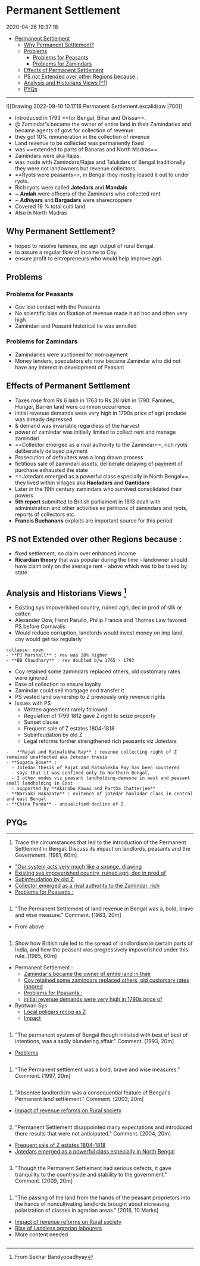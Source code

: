 # Permanent Settlement

2020-04-26 19:37:18

- [Permanent Settlement](#permanent-settlement)
  - [Why Permanent Settlement?](#why-permanent-settlement)
  - [Problems](#problems)
    - [Problems for Peasants](#problems-for-peasants)
    - [Problems for Zamindars](#problems-for-zamindars)
  - [Effects of Permanent Settlement](#effects-of-permanent-settlement)
  - [PS not Extended over other Regions because :](#ps-not-extended-over-other-regions-because-)
  - [Analysis and Historians Views \[^1\]](#analysis-and-historians-views-1)
  - [PYQs](#pyqs)

---

![[Drawing 2022-09-10 10.17.16 Permanent Settlement.excalidraw |700]]

- Introduced in 1793 ==for Bengal, Bihar and Orissa==.
- @ Zamindar's became the owner of entire land in their Zamindaries and became agents of govt for collection of revenue
- they got 10% remuneration in the collection of revenue
- Land revenue to be collected was permanently fixed
- was ==extended to parts of Banaras and North Madras==.
- Zamindars were aka Rajas.
- was made with Zamindars/Rajas and Talukdars of Bengal traditionally they were not landowners but revenue collectors.
- ==Ryots were peasants==, in Bengal they mostly leased it out to under ryots.
- Rich ryots were called **Jotedars** and **Mandals**
- ~ **Amlah** were officers of the Zamindars who collected rent
- ~ **Adhiyars** and **Bargadars** were sharecroppers
- Covered 19 % total culti land
- Also in North Madras

## Why Permanent Settlement?

- hoped to resolve famines, inc agri output of rural Bengal.
- to assure a regular flow of income to Coy.
- ensure profit to entrepreneurs who would help improve agri.

## Problems

### Problems for Peasants

- Gov lost contact with the Peasants
- No scientific bias on fixation of revenue made it ad hoc and often very high
- Zamindari and Peasant historical tie was annulled

### Problems for Zamindars

- Zamindaries were auctioned for non-payment
- Money lenders, speculators etc now became Zamindar who did not have any interest in development of Peasant

## Effects of Permanent Settlement

- Taxes rose from Rs 6 lakh in 1763 to Rs 28 lakh in 1790. Famines, Hunger, Barren land were common occurrence.
- initial revenue demands were very high in 1790s price of agri produce was already depressed
- & demand was invariable regardless of the harvest
- power of zamindar was initially limited to collect rent and manage zamindari
- ==Collector emerged as a rival authority to the Zamindar==, rich ryots deliberately delayed payment
- Prosecution of defaulters was a long drawn process
- fictitious sale of zamindari assets, deliberate delaying of payment of purchase exhausted the state
- ==Jotedars emerged as a powerful class especially in North Bengal==, they lived within villages aka **Haoladars** and **Gantidars**
- Later in the 19th century zamindars who survived consolidated their powers
- **5th report** submitted to British parliament in 1813 dealt with administration and other activities ex petitions of zamindars and ryots, reports of collectors etc.
- **Francis Buchanans** exploits are important source for this period

## PS not Extended over other Regions because :

- fixed settlement, no claim over enhanced income
- **Ricardian theory** that was popular during the time - landowner should have claim only on the average rent - above which was to be taxed by state

## Analysis and Historians Views [^1]

- Existing sys impoverished country, ruined agri, dec in prod of silk or cotton
- Alexander Dow, Henri Parullo, Philip Francis and Thomas Law favored PS before Cornwalis
- Would reduce corruption, landlords would invest money on imp land, coy would get tax regularly

```ad-Views
collapse: open
- **PJ Marshall** : rev was 20% higher
- **BB Chaudhary** : rev doubled b/w 1765 - 1793
```

- Coy retained some zamindars replaced others, old customary rates were ignored
- Ease of collection to ensure loyalty
- Zamindar could sell mortgage and transfer it
- PS vested land ownership to Z previously only revenue rights
- Issues with PS
	- Written agreement rarely followed
	- Regulation of 1799 1812 gave Z right to seize property
	- Sunset clause
	- Frequent sale of Z estates 1804-1818
	- Subinfeudation by old Z
	- Legal reforms further strengthened rich peasants viz Jotedars

```ad-Views
-   **Rajat and Ratnalekha Ray** : revenue collecting right of Z remained unaffected aka Jotedar thesis  
- **Sugata Bose** :
  - Jotedar thesis of Rajat and Ratnalekha Ray has been countered 
  - says that it was confined only to Northern Bengal, 
  - 2 other modes viz peasant landholding-demesne in west and peasant small landholding in East 
  - supported by **Akinobu Kawai and Partha Chatterjee**
- **Nariaki Nakazato** : exitence of jotedar haoladar class in central and east Bengal
- **China Panda** - unqualified decline of Z
```

## PYQs

---

1. Trace the circumstances that led to the introduction of the Permanent Settlement in Bengal. Discuss its impact on landlords, peasants and the Government. [1981, 60m]
- ["Our system acts very much like a sponge, drawing](onenote:[[Permanent]]%20Settlement&section-id={B2BF9E67-82ED-4920-AF38-1692A58DC034}&page-id={AAE2248F-01D8-460D-B666-E64673DAEC8F}&object-id={D43F2159-ECE2-41D4-8DCA-50271039869B}&10&base-path=https://d.docs.live.net/bbc8be5bd337910c/Documents/History%20Optional/Modern%20History/Part%20I/Economic%20Impact.one)
- [Existing sys impoverished country, ruined agri, dec in prod of](onenote:[[Permanent]]%20Settlement&section-id={B2BF9E67-82ED-4920-AF38-1692A58DC034}&page-id={AAE2248F-01D8-460D-B666-E64673DAEC8F}&object-id={DD37475E-1031-4EB7-B339-35883A9EF777}&B&base-path=https://d.docs.live.net/bbc8be5bd337910c/Documents/History%20Optional/Modern%20History/Part%20I/Economic%20Impact.one)
- [Subinfeudation by old Z](onenote:[[Permanent]]%20Settlement&section-id={B2BF9E67-82ED-4920-AF38-1692A58DC034}&page-id={AAE2248F-01D8-460D-B666-E64673DAEC8F}&object-id={DD37475E-1031-4EB7-B339-35883A9EF777}&40&base-path=https://d.docs.live.net/bbc8be5bd337910c/Documents/History%20Optional/Modern%20History/Part%20I/Economic%20Impact.one)
- [Collector emerged as a rival authority to the Zamindar, rich](onenote:[[Permanent]]%20Settlement&section-id={B2BF9E67-82ED-4920-AF38-1692A58DC034}&page-id={AAE2248F-01D8-460D-B666-E64673DAEC8F}&object-id={317A7006-159E-408F-AD26-FFB9FCB56BCC}&29&base-path=https://d.docs.live.net/bbc8be5bd337910c/Documents/History%20Optional/Modern%20History/Part%20I/Economic%20Impact.one)
- [Problems for Peasants :](onenote:[[Permanent]]%20Settlement&section-id={B2BF9E67-82ED-4920-AF38-1692A58DC034}&page-id={AAE2248F-01D8-460D-B666-E64673DAEC8F}&object-id={D43F2159-ECE2-41D4-8DCA-50271039869B}&27&base-path=https://d.docs.live.net/bbc8be5bd337910c/Documents/History%20Optional/Modern%20History/Part%20I/Economic%20Impact.one)

```ad-Answer

```

1. "The Permanent Settlement of land revenue in Bengal was a‚ bold, brave and wise measure." Comment. [1983, 20m]
- From above

```ad-Answer

```

1. Show how British rule led to the spread of landlordism in certain parts of India, and how the peasant was progressively impoverished under this rule. [1985, 60m]
- Permanent Settlement :
    - [Zamindar's became the owner of entire land in their](onenote:[[Permanent]]%20Settlement&section-id={B2BF9E67-82ED-4920-AF38-1692A58DC034}&page-id={AAE2248F-01D8-460D-B666-E64673DAEC8F}&object-id={D43F2159-ECE2-41D4-8DCA-50271039869B}&1B&base-path=https://d.docs.live.net/bbc8be5bd337910c/Documents/History%20Optional/Modern%20History/Part%20I/Economic%20Impact.one)
    - [Coy retained some zamindars replaced others, old customary rates ignored](onenote:[[Permanent]]%20Settlement&section-id={B2BF9E67-82ED-4920-AF38-1692A58DC034}&page-id={AAE2248F-01D8-460D-B666-E64673DAEC8F}&object-id={DD37475E-1031-4EB7-B339-35883A9EF777}&28&base-path=https://d.docs.live.net/bbc8be5bd337910c/Documents/History%20Optional/Modern%20History/Part%20I/Economic%20Impact.one)
    - [Problems for Peasants :](onenote:[[Permanent]]%20Settlement&section-id={B2BF9E67-82ED-4920-AF38-1692A58DC034}&page-id={AAE2248F-01D8-460D-B666-E64673DAEC8F}&object-id={D43F2159-ECE2-41D4-8DCA-50271039869B}&27&base-path=https://d.docs.live.net/bbc8be5bd337910c/Documents/History%20Optional/Modern%20History/Part%20I/Economic%20Impact.one)
    - [initial revenue demands were very high in 1790s price of](onenote:[[Permanent]]%20Settlement&section-id={B2BF9E67-82ED-4920-AF38-1692A58DC034}&page-id={AAE2248F-01D8-460D-B666-E64673DAEC8F}&object-id={317A7006-159E-408F-AD26-FFB9FCB56BCC}&21&base-path=https://d.docs.live.net/bbc8be5bd337910c/Documents/History%20Optional/Modern%20History/Part%20I/Economic%20Impact.one)
- Ryotwari Sys
    - [Local poligars recog as Z](onenote:[[Ryotwari]]%20Settlement&section-id={B2BF9E67-82ED-4920-AF38-1692A58DC034}&page-id={ABF07ED1-9C9B-4FD5-84A4-E34231F1102D}&object-id={6BDF00B1-0AFB-499E-81AD-89CC1E99E55D}&16&base-path=https://d.docs.live.net/bbc8be5bd337910c/Documents/History%20Optional/Modern%20History/Part%20I/Economic%20Impact.one)
    - [Impact](onenote:[[Ryotwari]]%20Settlement&section-id={B2BF9E67-82ED-4920-AF38-1692A58DC034}&page-id={ABF07ED1-9C9B-4FD5-84A4-E34231F1102D}&object-id={6BDF00B1-0AFB-499E-81AD-89CC1E99E55D}&58&base-path=https://d.docs.live.net/bbc8be5bd337910c/Documents/History%20Optional/Modern%20History/Part%20I/Economic%20Impact.one)

```ad-Answer

```

1. "The permanent system of Bengal though initiated with best of best of intentions, was a sadly blundering affair." Comment. [1993, 20m]
- [Problems](onenote:[[Permanent]]%20Settlement&section-id={B2BF9E67-82ED-4920-AF38-1692A58DC034}&page-id={AAE2248F-01D8-460D-B666-E64673DAEC8F}&object-id={317A7006-159E-408F-AD26-FFB9FCB56BCC}&1B&base-path=https://d.docs.live.net/bbc8be5bd337910c/Documents/History%20Optional/Modern%20History/Part%20I/Economic%20Impact.one)

```ad-Answer

```

1. "The Permanent settlement was a bold, brave and wise measures." Comment. [1997, 20m]

```ad-Answer

```

1. "Absentee landlordism was a consequential feature of Bengal's Permanent land settlement." Comment. [2003, 20m]
- [Impact of revenue reforms on Rural society](onenote:[[Impoverishment]]%20of%20Rural%20Society&section-id={B2BF9E67-82ED-4920-AF38-1692A58DC034}&page-id={B4EA83F5-CE2D-4E20-9730-9ACE0AD331CB}&object-id={36BA9B4F-7420-443D-80CC-FC799852511F}&C&base-path=https://d.docs.live.net/bbc8be5bd337910c/Documents/History%20Optional/Modern%20History/Part%20I/Economic%20Impact.one)

```ad-Answer

```

2. "Permanent Settlement disappointed many expectations and introduced there results that were not anticipated." Comment. [2004, 20m]
- [Frequent sale of Z estates 1804-1818](onenote:[[Permanent]]%20Settlement&section-id={B2BF9E67-82ED-4920-AF38-1692A58DC034}&page-id={AAE2248F-01D8-460D-B666-E64673DAEC8F}&object-id={DD37475E-1031-4EB7-B339-35883A9EF777}&3D&base-path=https://d.docs.live.net/bbc8be5bd337910c/Documents/History%20Optional/Modern%20History/Part%20I/Economic%20Impact.one)
- [Jotedars emerged as a powerful class especially in North Bengal](onenote:[[Permanent]]%20Settlement&section-id={B2BF9E67-82ED-4920-AF38-1692A58DC034}&page-id={AAE2248F-01D8-460D-B666-E64673DAEC8F}&object-id={317A7006-159E-408F-AD26-FFB9FCB56BCC}&2F&base-path=https://d.docs.live.net/bbc8be5bd337910c/Documents/History%20Optional/Modern%20History/Part%20I/Economic%20Impact.one)

```ad-Answer

```

3. "Though the Permanent Settlement had serious defects, it gave tranquility to the countryside and stability to the government." Comment. [2009, 20m]

```ad-Answer

```

1. "The passing of the land from the hands of the peasant proprietors into the hands of noncultivating landlords brought about increasing polarization of classes in agrarian areas." [2018, 10 Marks]
- [Impact of revenue reforms on Rural society](onenote:[[Impoverishment]]%20of%20Rural%20Society&section-id={B2BF9E67-82ED-4920-AF38-1692A58DC034}&page-id={B4EA83F5-CE2D-4E20-9730-9ACE0AD331CB}&object-id={36BA9B4F-7420-443D-80CC-FC799852511F}&C&base-path=https://d.docs.live.net/bbc8be5bd337910c/Documents/History%20Optional/Modern%20History/Part%20I/Economic%20Impact.one)
- [Rise of Landless agrarian labourers](onenote:[[Rise]]%20of%20Landless%20agrarian%20labourers&section-id={B2BF9E67-82ED-4920-AF38-1692A58DC034}&page-id={B03DE161-DC27-4118-83C1-1FA15DE45B82}&end&base-path=https://d.docs.live.net/bbc8be5bd337910c/Documents/History%20Optional/Modern%20History/Part%20I/Economic%20Impact.one)
- More content needed

```ad-Answer

```


[^1]: From Sekhar Bandyopadhyay
